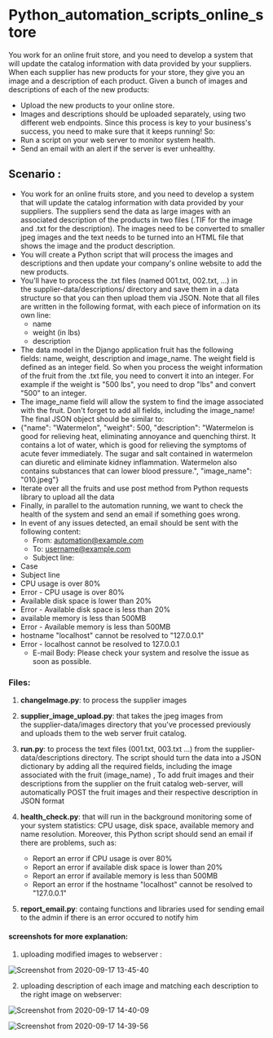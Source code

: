 # Python_automation_scripts_online_store 
You work for an online fruit store, and you need to develop a system that will update the catalog information with data provided by your suppliers. When each supplier has new products for your store, they give you an image and a description of each product. Given a bunch of images and descriptions of each of the new products: 
* Upload the new products to your online store. 
* Images and descriptions should be uploaded separately, using two different web endpoints. Since this process is key to your business's success, you need to make sure that it keeps running! So:
* Run a script on your web server to monitor system health.
* Send an email with an alert if the server is ever unhealthy.
## Scenario :
* You work for an online fruits store, and you need to develop a system that will update the catalog information with data provided by your suppliers. The suppliers send the data as large images with an associated description of the products in two files (.TIF for the image and .txt for the description). The images need to be converted to smaller jpeg images and the text needs to be turned into an HTML file that shows the image and the product description.
* You will create a Python script that will process the images and descriptions and then update your company's online website to add the new products.
* You'll have to process the .txt files (named 001.txt, 002.txt, ...) in the supplier-data/descriptions/ directory and save them in a data structure so that you can then upload them via JSON. Note that all files are written in the following format, with each piece of information on its own line:
    * name
    * weight (in lbs)
    * description
* The data model in the Django application fruit has the following fields: name, weight, description and image_name. The weight field is defined as an integer field. So when you process the weight information of the fruit from the .txt file, you need to convert it into an integer. For example if the weight is "500 lbs", you need to drop "lbs" and convert "500" to an integer.
* The image_name field will allow the system to find the image associated with the fruit. Don't forget to add all fields, including the image_name! The final JSON object should be similar to:
* {"name": "Watermelon", "weight": 500, "description": "Watermelon is good for relieving heat, eliminating annoyance and quenching thirst. It contains a lot of water, which is good for relieving the symptoms of acute fever immediately. The sugar and salt contained in watermelon can diuretic and eliminate kidney inflammation. Watermelon also contains substances that can lower blood pressure.", "image_name": "010.jpeg"}
* Iterate over all the fruits and use post method from Python requests library to upload all the data
* Finally, in parallel to the automation running, we want to check the health of the system and send an email if something goes wrong.
* In event of any issues detected, an email should be sent with the following content:
    * From: automation@example.com
    * To: username@example.com
    * Subject line:
* Case
* Subject line
* CPU usage is over 80%
* Error - CPU usage is over 80%
* Available disk space is lower than 20%
* Error - Available disk space is less than 20%
* available memory is less than 500MB
* Error - Available memory is less than 500MB
* hostname "localhost" cannot be resolved to "127.0.0.1"
* Error - localhost cannot be resolved to 127.0.0.1
    * E-mail Body: Please check your system and resolve the issue as soon as possible.

### Files: 
1. **changeImage.py**: to process the supplier images
2. **supplier_image_upload.py**: that takes the jpeg images from the supplier-data/images directory that you've processed previously and uploads them to the web server fruit catalog.
3. **run.py**: to process the text files (001.txt, 003.txt ...) from the supplier-data/descriptions directory. The script should turn the data into a JSON dictionary by adding all the required fields, including the image associated with the fruit (image_name) , To add fruit images and their descriptions from the supplier on the fruit catalog web-server, will automatically POST the fruit images and their respective description in JSON format
4. **health_check.py**: that will run in the background monitoring some of your system statistics: CPU usage, disk space, available memory and name resolution. Moreover, this Python script should send an email if there are problems, such as:
    * Report an error if CPU usage is over 80%
    * Report an error if available disk space is lower than 20%
    * Report an error if available memory is less than 500MB
    * Report an error if the hostname "localhost" cannot be resolved to "127.0.0.1"
    
 5. **report_email.py**: containg functions and libraries used for sending email to the admin if there is an error occured to notify him
 
#### screenshots for more explanation: 

1. uploading modified images to webserver :

![Screenshot from 2020-09-17 13-45-40](https://user-images.githubusercontent.com/68178003/100703295-e6d3da80-33ab-11eb-861d-0d7ca57d38b1.png)

2. uploading description of each image and matching each description to the right image on webserver:

![Screenshot from 2020-09-17 14-40-09](https://user-images.githubusercontent.com/68178003/100708440-00c5eb00-33b5-11eb-8e27-5502831c135b.png)

![Screenshot from 2020-09-17 14-39-56](https://user-images.githubusercontent.com/68178003/100703288-e20f2680-33ab-11eb-8dde-1bbcf0b3deba.png)

